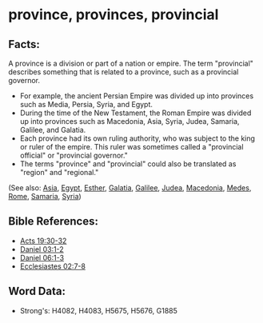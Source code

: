 # province, provinces, provincial #

## Facts: ##

A province is a division or part of a nation or empire. The term "provincial" describes something that is related to a province, such as a provincial governor.

* For example, the ancient Persian Empire was divided up into provinces such as Media, Persia, Syria, and Egypt.
* During the time of the New Testament, the Roman Empire was divided up into provinces such as Macedonia, Asia, Syria, Judea, Samaria, Galilee, and Galatia.
* Each province had its own ruling authority, who was subject to the king or ruler of the empire. This ruler was sometimes called a "provincial official" or "provincial governor."
* The terms "province" and "provincial" could also be translated as "region" and "regional."

(See also: [Asia](../names/asia.md), [Egypt](../names/egypt.md), [Esther](../names/esther.md), [Galatia](../names/galatia.md), [Galilee](../names/galilee.md), [Judea](../names/judea.md), [Macedonia](../names/macedonia.md), [Medes](../names/mede.md), [Rome](../names/rome.md), [Samaria](../names/samaria.md), [Syria](../names/syria.md))

## Bible References: ##

* [Acts 19:30-32](rc://en/tn/help/act/19/30)
* [Daniel 03:1-2](rc://en/tn/help/dan/03/01)
* [Daniel 06:1-3](rc://en/tn/help/dan/06/01)
* [Ecclesiastes 02:7-8](rc://en/tn/help/ecc/02/07)

## Word Data: ##

* Strong's: H4082, H4083, H5675, H5676, G1885
